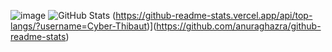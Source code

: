 ![image](https://user-images.githubusercontent.com/59665309/110779289-a239c400-8263-11eb-846e-040717b5e1e2.png)
![GitHub Stats](https://github-readme-stats.vercel.app/api?username=Cyber-Thibaut&hide_border=true&count_private=true&show_icons=true&theme=dark)
(https://github-readme-stats.vercel.app/api/top-langs/?username=Cyber-Thibaut)](https://github.com/anuraghazra/github-readme-stats)
